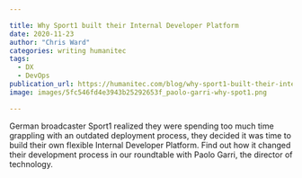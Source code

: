 ```yaml
---

title: Why Sport1 built their Internal Developer Platform
date: 2020-11-23
author: "Chris Ward"
categories: writing humanitec
tags: 
  - DX
  - DevOps
publication_url: https://humanitec.com/blog/why-sport1-built-their-internal-developer-platform
image: images/5fc546fd4e3943b25292653f_paolo-garri-why-spot1.png

---
```


German broadcaster Sport1 realized they were spending too much time grappling with an outdated deployment process, they decided it was time to build their own flexible Internal Developer Platform. Find out how it changed their development process in our roundtable with Paolo Garri, the director of technology.


